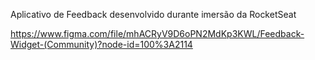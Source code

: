 Aplicativo de Feedback desenvolvido durante imersão da RocketSeat

https://www.figma.com/file/mhACRyV9D6oPN2MdKp3KWL/Feedback-Widget-(Community)?node-id=100%3A2114
